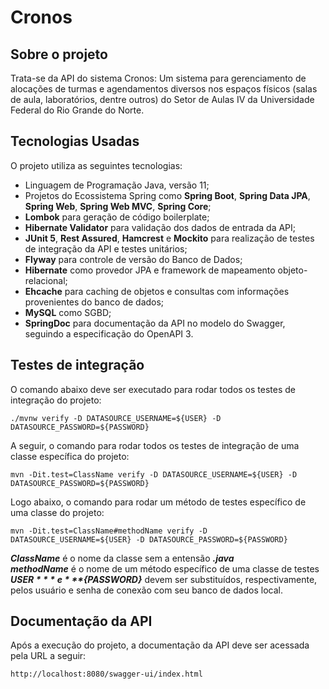 # Cronos

## Sobre o projeto

Trata-se da API do sistema Cronos: Um sistema para gerenciamento de alocações de turmas e agendamentos diversos nos espaços físicos (salas de aula, laboratórios, dentre outros) do Setor de Aulas IV da Universidade Federal do Rio Grande do Norte.

## Tecnologias Usadas

O projeto utiliza as seguintes tecnologias:

- Linguagem de Programação Java, versão 11;
- Projetos do Ecossistema Spring como **Spring Boot**, **Spring Data JPA**, **Spring Web**, **Spring Web MVC**, **Spring Core**;
- **Lombok** para geração de código boilerplate;
- **Hibernate Validator** para validação dos dados de entrada da API;
- **JUnit 5**, **Rest Assured**, **Hamcrest** e **Mockito** para realização de testes de integração da API e testes unitários;
- **Flyway** para controle de versão do Banco de Dados;
- **Hibernate** como provedor JPA e framework de mapeamento objeto-relacional;
- **Ehcache** para caching de objetos e consultas com informações provenientes do banco de dados;
- **MySQL** como SGBD;
- **SpringDoc** para documentação da API no modelo do Swagger, seguindo a especificação do OpenAPI 3.

## Testes de integração

O comando abaixo deve ser executado para rodar todos os testes de integração do projeto:

`./mvnw verify -D DATASOURCE_USERNAME=${USER} -D DATASOURCE_PASSWORD=${PASSWORD}`

A seguir, o comando para rodar todos os testes de integração de uma classe específica do projeto:

`mvn -Dit.test=ClassName verify -D DATASOURCE_USERNAME=${USER} -D DATASOURCE_PASSWORD=${PASSWORD}`

Logo abaixo, o comando para rodar um método de testes específico de uma classe do projeto:

`mvn -Dit.test=ClassName#methodName verify -D DATASOURCE_USERNAME=${USER} -D DATASOURCE_PASSWORD=${PASSWORD}`

***ClassName*** é o nome da classe sem a entensão ***.java***  
***methodName*** é o nome de um método específico de uma classe de testes  
***${USER}*** e  ***${PASSWORD}*** devem ser substituídos, respectivamente, pelos usuário e senha de conexão com seu banco de dados local.

## Documentação da API

Após a execução do projeto, a documentação da API deve ser acessada pela URL a seguir:

`http://localhost:8080/swagger-ui/index.html`
